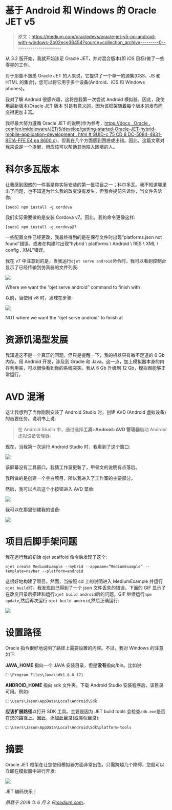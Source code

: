 # 基于 Android 和 Windows 的 Oracle JET v5

> 原文：<https://medium.com/oracledevs/oracle-jet-v5-on-android-with-windows-2b02ece36454?source=collection_archive---------0----------------------->

从 3.2 版开始，我就开始涉足 Oracle JET，并对混合版本(即 iOS 目标)做了一些零星的工作。

对于那些不熟悉 Oracle JET 的人来说，它提供了一个单一的源集(CSS、JS 和 HTML 的集合)，您可以将它用于多个设备(Android、iOS 和 Windows phones)。

我对了解 Android 很感兴趣，这将是我第一次尝试 Android 模拟器。因此，我使用最新版本(Oracle JET 版本 5)是有意义的，因为该框架随着每个版本的发布而变得更加丰富。

我尽最大努力遵循 Oracle JET 的说明(作为参考，[https://docs . Oracle . com/en/middleware/JET/5/develop/getting-started-Oracle-JET-hybrid-mobile-application-development . html # GUID-c 75 CD 8 DC-5084-4831-BE1A-FFE E4 ea 8600 c](https://docs.oracle.com/en/middleware/jet/5/develop/getting-started-oracle-jet-hybrid-mobile-application-development.html#GUID-C75CD8DC-5084-4831-BE1A-FFEE4EA8600C))，但我在几个方面感到困惑或出错。因此，这篇文章对我来说是一个提醒，但应该可以帮助其他陷入困境的人。

# 科尔多瓦版本

让我感到困惑的一件事是你实际安装的第一批项目之一；科尔多瓦。我不知道哪里出了问题，也不知道为什么我的改变没有发生，但我会提前告诉你，当文件告诉你:

```
[sudo] npm install -g cordova
```

我们实际需要做的是安装 Cordova v7。因此，我的命令更像这样:

```
[sudo] npm install -g cordova@7
```

一些配置文件已经更改，我最终得到的是在保存文件时出现“platforms.json not found”错误，或者在构建时出现“hybrid \ platforms \ Android \ RES \ XML \ config . XML”错误。

我在 v7 中注意到的是，当我运行`ojet serve android`命令时，我可以看到控制台显示了已经传输到仿真器的文件列表:

![](img/0caf270b679ca044355e132f89cd131a.png)

Where we want the “ojet serve android” command to finish with

以前，当使用 v8 时，发球在步骤:

![](img/5a0c7e1ea2bf234518ab58e966233c63.png)

NOT where we want the “ojet serve android” to finish at

# 资源饥渴型发展

我知道这不是一个真正的问题，但只是提醒一下，我的机器只有微不足道的 6 Gb 内存。用 Android 开发，涉及到 Gradle 和 Java。这一点，加上模拟器本身的内存利用率，可以很快看到你的系统突突。我从 6 Gb 升级到 12 Gb，模拟器能够正常运行。

# AVD 混淆

这让我想到了当你刚刚安装了 Android Studio 时，创建 AVD (Android 虚拟设备)的首要任务。说明书上说:

> 在 Android Studio 中，通过选择**工具**>**Android**>**AVD 管理器**启动 Android 虚拟设备管理器。

现在，当我第一次运行 Android Studio 时，我看到了这个窗口:

![](img/bf2af217e47f16793675c3903b884862.png)

该屏幕没有工具窗口。我猜工作室更新了，甲骨文的说明有点落后。

我所做的是创建一个空白项目，所以我进入了工作室的主要部分。

然后，我可以点击这个小按钮进入 AVD 菜单:

![](img/92bf508cf641d6de7d024ff735c3d16a.png)

我可以在那里创建我的设备:

![](img/34d0a4a7a554b46aa394fea68a4fb62a.png)

# 项目后脚手架问题

我在运行我的初始 ojet scaffold 命令后发现了这个:

```
ojet create MediumExample --hybrid --appname=”MediumExample” --template=navbar --platform=android
```

这很好地构建了项目。然而，当按照 cd 上的说明进入 MediumExample 并运行`ojet build`时，我发现自己得到了一个 json 文件丢失的错误。下面的 GIF 显示了在改变目录后搭建和运行`ojet build android`后的问题。GIF 继续运行`npm update`,然后再次运行 `ojet build android`,然后正确运行:

![](img/83a0da131a86ce96d57c2d822bd22495.png)

# 设置路径

Oracle 指令很好地说明了路径上需要设置的内容。不过，我对 Windows 的注意如下:

**JAVA_HOME** 指向一个 JAVA 安装目录，但是**没有**指向/bin。比如说:

```
C:\Program Files\Java\jdk1.8.0_171
```

**ANDROID_HOME** 指向 sdk 文件夹。下载 Android Studio 安装程序后，该目录可用。例如:

```
C:\Users\Jason\AppData\Local\Android\Sdk
```

**应该扩展路径**以打开 SDK 工具。主要是因为 JET build tools 会检查`adb.exe`是否在您的路径上。因此，添加此目录(或类似目录):

```
C:\Users\Jason\AppData\Local\Android\Sdk\platform-tools
```

# 摘要

Oracle JET 框架在让您使用模拟器方面非常出色。只需跨越几个障碍，您就可以立即在模拟器中进行开发:

![](img/ccf4dd846adcb67722ce37e882f62484.png)

JET 编码快乐！

*原载于 2018 年 6 月 3 日*[*medium.com*](/@jasonscarfe/oracle-jet-v5-on-android-with-windows-54d7ef9c12e5)*。*